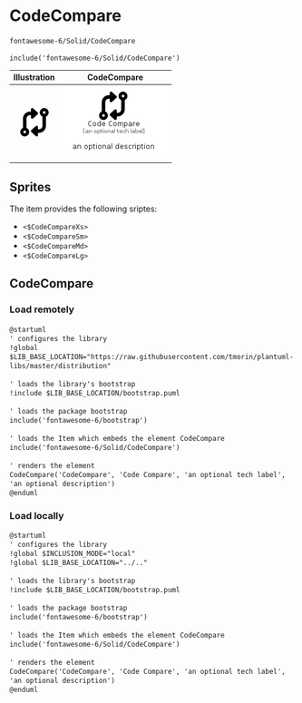 # CodeCompare


```text
fontawesome-6/Solid/CodeCompare
```

```text
include('fontawesome-6/Solid/CodeCompare')
```



| Illustration | CodeCompare |
| :---: | :---: |
| ![illustration for Illustration](../../fontawesome-6/Solid/CodeCompare.png) | ![illustration for CodeCompare](../../fontawesome-6/Solid/CodeCompare.Local.png) |



## Sprites
The item provides the following sriptes:

- `<$CodeCompareXs>`
- `<$CodeCompareSm>`
- `<$CodeCompareMd>`
- `<$CodeCompareLg>`





## CodeCompare

### Load remotely
```plantuml
@startuml
' configures the library
!global $LIB_BASE_LOCATION="https://raw.githubusercontent.com/tmorin/plantuml-libs/master/distribution"

' loads the library's bootstrap
!include $LIB_BASE_LOCATION/bootstrap.puml

' loads the package bootstrap
include('fontawesome-6/bootstrap')

' loads the Item which embeds the element CodeCompare
include('fontawesome-6/Solid/CodeCompare')

' renders the element
CodeCompare('CodeCompare', 'Code Compare', 'an optional tech label', 'an optional description')
@enduml
```

### Load locally
```plantuml
@startuml
' configures the library
!global $INCLUSION_MODE="local"
!global $LIB_BASE_LOCATION="../.."

' loads the library's bootstrap
!include $LIB_BASE_LOCATION/bootstrap.puml

' loads the package bootstrap
include('fontawesome-6/bootstrap')

' loads the Item which embeds the element CodeCompare
include('fontawesome-6/Solid/CodeCompare')

' renders the element
CodeCompare('CodeCompare', 'Code Compare', 'an optional tech label', 'an optional description')
@enduml
```

